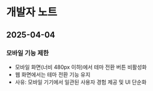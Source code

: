 # 개발자 노트

## 2025-04-04

### 모바일 기능 제한
- 모바일 화면(너비 480px 이하)에서 테마 전환 버튼 비활성화
- 웹 화면에서는 테마 전환 기능 유지
- 사유: 모바일 기기에서 일관된 사용자 경험 제공 및 UI 단순화
